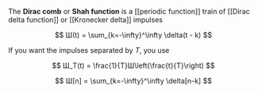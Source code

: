 The **Dirac comb** or **Shah function** is a [[periodic function]] train of [[Dirac delta function]] or [[Kronecker delta]] impulses

$$
Ш(t) = \sum_{k=-\infty}^\infty \delta(t - k)
$$

If you want the impulses separated by $T$, you use

$$
Ш_T(t) = \frac{1}{T}Ш\left(\frac{t}{T}\right)
$$

$$
Ш[n] = \sum_{k=-\infty}^\infty \delta[n-k]
$$

